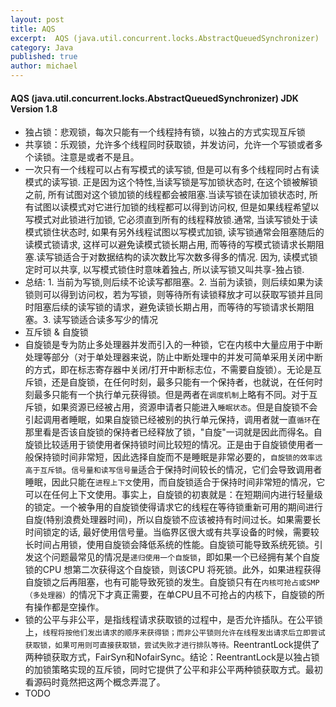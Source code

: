 ```yaml
---
layout: post
title: AQS
excerpt:  AQS (java.util.concurrent.locks.AbstractQueuedSynchronizer)
category: Java
published: true
author: michael
---
```


####  AQS (java.util.concurrent.locks.AbstractQueuedSynchronizer) JDK Version 1.8

- 独占锁：悲观锁，每次只能有一个线程持有锁，以独占的方式实现互斥锁
- 共享锁：乐观锁，允许多个线程同时获取锁，并发访问，允许一个写锁或者多个读锁。注意是或者不是且。
- 一次只有一个线程可以占有写模式的读写锁, 但是可以有多个线程同时占有读模式的读写锁. 正是因为这个特性,当读写锁是写加锁状态时, 在这个锁被解锁之前, 所有试图对这个锁加锁的线程都会被阻塞.当读写锁在读加锁状态时, 所有试图以读模式对它进行加锁的线程都可以得到访问权, 但是如果线程希望以写模式对此锁进行加锁, 它必须直到所有的线程释放锁.通常, 当读写锁处于读模式锁住状态时, 如果有另外线程试图以写模式加锁, 读写锁通常会阻塞随后的读模式锁请求, 这样可以避免读模式锁长期占用, 而等待的写模式锁请求长期阻塞.读写锁适合于对数据结构的读次数比写次数多得多的情况. 因为, 读模式锁定时可以共享, 以写模式锁住时意味着独占, 所以读写锁又叫共享-独占锁.
- 总结: 1. 当前为写锁,则后续不论读写都阻塞。2. 当前为读锁，则后续如果为读锁则可以得到访问权，若为写锁，则等待所有读锁释放才可以获取写锁并且同时阻塞后续的读写锁的请求，避免读锁长期占用，而等待的写锁请求长期阻塞。3. 读写锁适合读多写少的情况
- 互斥锁 & 自旋锁
- 自旋锁是专为防止多处理器并发而引入的一种锁，它在内核中大量应用于中断处理等部分（对于单处理器来说，防止中断处理中的并发可简单采用关闭中断的方式，即在标志寄存器中关闭/打开中断标志位，不需要自旋锁）。无论是互斥锁，还是自旋锁，在任何时刻，最多只能有一个保持者，也就说，在任何时刻最多只能有一个执行单元获得锁。但是两者在`调度机制`上略有不同。对于互斥锁，如果资源已经被占用，资源申请者只能进入`睡眠状态`。但是自旋锁不会引起调用者睡眠，如果自旋锁已经被别的执行单元保持，调用者就一直`循环`在那里看是否该自旋锁的保持者已经释放了锁，"自旋"一词就是因此而得名。自旋锁比较适用于锁使用者保持锁时间比较短的情况。正是由于自旋锁使用者一般保持锁时间非常短，因此选择自旋而不是睡眠是非常必要的，`自旋锁的效率远高于互斥锁`。`信号量和读写信号量`适合于保持时间较长的情况，它们会导致调用者睡眠，因此只能在`进程上下文`使用，而自旋锁适合于保持时间非常短的情况，它可以在任何上下文使用。事实上，自旋锁的初衷就是：在短期间内进行轻量级的锁定。一个被争用的自旋锁使得请求它的线程在等待锁重新可用的期间进行自旋(特别浪费处理器时间)，所以自旋锁不应该被持有时间过长。如果需要长时间锁定的话, 最好使用信号量。当临界区很大或有共享设备的时候，需要较长时间占用锁，使用自旋锁会降低系统的性能。自旋锁可能导致系统死锁。引发这个问题最常见的情况是`递归使用一个自旋锁`，即如果一个已经拥有某个自旋锁的CPU 想第二次获得这个自旋锁，则该CPU 将死锁。此外，如果进程获得自旋锁之后再阻塞，也有可能导致死锁的发生。自旋锁只有在`内核可抢占或SMP（多处理器）`的情况下才真正需要，在单CPU且不可抢占的内核下，自旋锁的所有操作都是空操作。
- 锁的公平与非公平，是指线程请求获取锁的过程中，是否允许插队。在公平锁上，`线程将按他们发出请求的顺序来获得锁；而非公平锁则允许在线程发出请求后立即尝试获取锁，如果可用则可直接获取锁，尝试失败才进行排队等待。`ReentrantLock提供了两种锁获取方式，FairSyn和NofairSync。结论：ReentrantLock是以独占锁的加锁策略实现的互斥锁，同时它提供了公平和非公平两种锁获取方式。最初看源码时竟然把这两个概念弄混了。
- TODO
